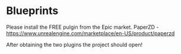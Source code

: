 # Blueprints

Please install the FREE pulgin from the Epic market.
PaperZD - https://www.unrealengine.com/marketplace/en-US/product/paperzd


After obtaining the two plugins the project should open! 
